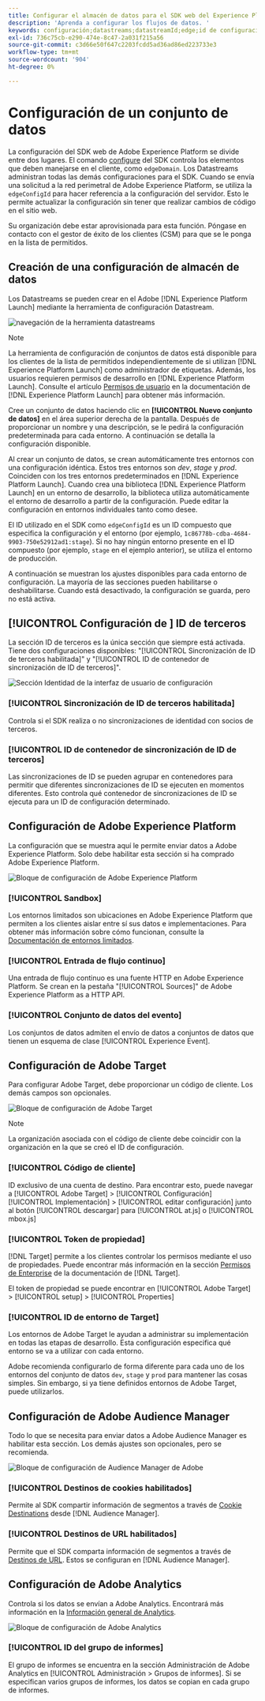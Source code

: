 ```yaml
---
title: Configurar el almacén de datos para el SDK web del Experience Platform
description: 'Aprenda a configurar los flujos de datos. '
keywords: configuración;datastreams;datastreamId;edge;id de configuración perimetral;Configuración de entorno;edgeConfigId;id;sincronización de id habilitada;ID de contenedor de sincronización de ID;Sandbox;entrada de flujo;conjunto de datos de evento;target;código de cliente;token de propiedad;ID de entorno de Target;destinos de cookies;destinos de url;id de grupo de informes de bloqueo de configuración de Analytics;
exl-id: 736c75cb-e290-474e-8c47-2a031f215a56
source-git-commit: c3d66e50f647c2203fcdd5ad36ad86ed223733e3
workflow-type: tm+mt
source-wordcount: '904'
ht-degree: 0%

---
```



# Configuración de un conjunto de datos

La configuración del SDK web de Adobe Experience Platform se divide entre dos lugares. El comando [configure](configuring-the-sdk.md) del SDK controla los elementos que deben manejarse en el cliente, como `edgeDomain`. Los Datastreams administran todas las demás configuraciones para el SDK. Cuando se envía una solicitud a la red perimetral de Adobe Experience Platform, se utiliza la `edgeConfigId` para hacer referencia a la configuración del servidor. Esto le permite actualizar la configuración sin tener que realizar cambios de código en el sitio web.

Su organización debe estar aprovisionada para esta función. Póngase en contacto con el gestor de éxito de los clientes (CSM) para que se le ponga en la lista de permitidos.

## Creación de una configuración de almacén de datos

Los Datastreams se pueden crear en el Adobe [!DNL Experience Platform Launch] mediante la herramienta de configuración Datastream.

![navegación de la herramienta datastreams](../../assets/datastreams_config.png)

>[!NOTE]
>
>La herramienta de configuración de conjuntos de datos está disponible para los clientes de la lista de permitidos independientemente de si utilizan [!DNL Experience Platform Launch] como administrador de etiquetas. Además, los usuarios requieren permisos de desarrollo en [!DNL Experience Platform Launch]. Consulte el artículo [Permisos de usuario](https://experienceleague.adobe.com/docs/launch/using/reference/admin/user-permissions.html) en la documentación de [!DNL Experience Platform Launch] para obtener más información.

Cree un conjunto de datos haciendo clic en **[!UICONTROL Nuevo conjunto de datos]** en el área superior derecha de la pantalla. Después de proporcionar un nombre y una descripción, se le pedirá la configuración predeterminada para cada entorno. A continuación se detalla la configuración disponible.

Al crear un conjunto de datos, se crean automáticamente tres entornos con una configuración idéntica. Estos tres entornos son *dev*, *stage* y *prod*. Coinciden con los tres entornos predeterminados en [!DNL Experience Platform Launch]. Cuando crea una biblioteca [!DNL Experience Platform Launch] en un entorno de desarrollo, la biblioteca utiliza automáticamente el entorno de desarrollo a partir de la configuración. Puede editar la configuración en entornos individuales tanto como desee.

El ID utilizado en el SDK como `edgeConfigId` es un ID compuesto que especifica la configuración y el entorno (por ejemplo, `1c86778b-cdba-4684-9903-750e52912ad1:stage`). Si no hay ningún entorno presente en el ID compuesto (por ejemplo, `stage` en el ejemplo anterior), se utiliza el entorno de producción.

A continuación se muestran los ajustes disponibles para cada entorno de configuración. La mayoría de las secciones pueden habilitarse o deshabilitarse. Cuando está desactivado, la configuración se guarda, pero no está activa.

## [!UICONTROL Configuración de ] ID de terceros

La sección ID de terceros es la única sección que siempre está activada. Tiene dos configuraciones disponibles: &quot;[!UICONTROL Sincronización de ID de terceros habilitada]&quot; y &quot;[!UICONTROL ID de contenedor de sincronización de ID de terceros]&quot;.

![Sección Identidad de la interfaz de usuario de configuración](../../assets/edge_configuration_identity.png)

### [!UICONTROL Sincronización de ID de terceros habilitada]

Controla si el SDK realiza o no sincronizaciones de identidad con socios de terceros.

### [!UICONTROL ID de contenedor de sincronización de ID de terceros]

Las sincronizaciones de ID se pueden agrupar en contenedores para permitir que diferentes sincronizaciones de ID se ejecuten en momentos diferentes. Esto controla qué contenedor de sincronizaciones de ID se ejecuta para un ID de configuración determinado.

## Configuración de Adobe Experience Platform

La configuración que se muestra aquí le permite enviar datos a Adobe Experience Platform. Solo debe habilitar esta sección si ha comprado Adobe Experience Platform.

![Bloque de configuración de Adobe Experience Platform](../../assets/edge_configuration_aep.png)

### [!UICONTROL Sandbox]

Los entornos limitados son ubicaciones en Adobe Experience Platform que permiten a los clientes aislar entre sí sus datos e implementaciones. Para obtener más información sobre cómo funcionan, consulte la [Documentación de entornos limitados](../../sandboxes/home.md).

### [!UICONTROL Entrada de flujo continuo]

Una entrada de flujo continuo es una fuente HTTP en Adobe Experience Platform. Se crean en la pestaña &quot;[!UICONTROL Sources]&quot; de Adobe Experience Platform as a HTTP API.

### [!UICONTROL Conjunto de datos del evento]

Los conjuntos de datos admiten el envío de datos a conjuntos de datos que tienen un esquema de clase [!UICONTROL Experience Event].

## Configuración de Adobe Target

Para configurar Adobe Target, debe proporcionar un código de cliente. Los demás campos son opcionales.

![Bloque de configuración de Adobe Target](../../assets/edge_configuration_target.png)

>[!NOTE]
>
>La organización asociada con el código de cliente debe coincidir con la organización en la que se creó el ID de configuración.

### [!UICONTROL Código de cliente]

ID exclusivo de una cuenta de destino. Para encontrar esto, puede navegar a [!UICONTROL Adobe Target] > [!UICONTROL Configuración] [!UICONTROL Implementación] > [!UICONTROL editar configuración] junto al botón [!UICONTROL descargar] para [!UICONTROL at.js] o [!UICONTROL mbox.js]

### [!UICONTROL Token de propiedad]

[!DNL Target] permite a los clientes controlar los permisos mediante el uso de propiedades. Puede encontrar más información en la sección [Permisos de Enterprise](https://experienceleague.adobe.com/docs/target/using/administer/manage-users/enterprise/properties-overview.html) de la documentación de [!DNL Target].

El token de propiedad se puede encontrar en [!UICONTROL Adobe Target] > [!UICONTROL setup] > [!UICONTROL Properties]

### [!UICONTROL ID de entorno de Target]

[](https://experienceleague.adobe.com/docs/target/using/administer/hosts.html) Los entornos de Adobe Target le ayudan a administrar su implementación en todas las etapas de desarrollo. Esta configuración especifica qué entorno se va a utilizar con cada entorno.

Adobe recomienda configurarlo de forma diferente para cada uno de los entornos del conjunto de datos `dev`, `stage` y `prod` para mantener las cosas simples. Sin embargo, si ya tiene definidos entornos de Adobe Target, puede utilizarlos.

## Configuración de Adobe Audience Manager

Todo lo que se necesita para enviar datos a Adobe Audience Manager es habilitar esta sección. Los demás ajustes son opcionales, pero se recomienda.

![Bloque de configuración de Audience Manager de Adobe](../../assets/edge_configuration_aam.png)

### [!UICONTROL Destinos de cookies habilitados]

Permite al SDK compartir información de segmentos a través de [Cookie Destinations](https://experienceleague.adobe.com/docs/audience-manager/user-guide/features/destinations/custom-destinations/create-cookie-destination.html) desde [!DNL Audience Manager].

### [!UICONTROL Destinos de URL habilitados]

Permite que el SDK comparta información de segmentos a través de [Destinos de URL](https://experienceleague.adobe.com/docs/audience-manager/user-guide/features/destinations/custom-destinations/create-url-destination.html). Estos se configuran en [!DNL Audience Manager].

## Configuración de Adobe Analytics

Controla si los datos se envían a Adobe Analytics. Encontrará más información en la [Información general de Analytics](../data-collection/adobe-analytics/analytics-overview.md).

![Bloque de configuración de Adobe Analytics](../../assets/edge_configuration_aa.png)

### [!UICONTROL ID del grupo de informes]

El grupo de informes se encuentra en la sección Administración de Adobe Analytics en [!UICONTROL Administración > Grupos de informes]. Si se especifican varios grupos de informes, los datos se copian en cada grupo de informes.
